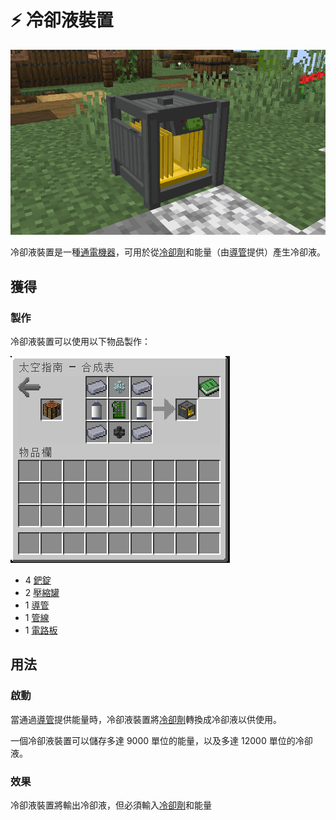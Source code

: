 # ⚡ 冷卻液裝置

![](<../.gitbook/assets/image (216) (1) (1) (1) (1).png>)

冷卻液裝置是一種[通電機器](../space/energy-systems.md)，可用於從[冷卻劑](coolant-cell.md)和能量（由[導管](Conduit.md)提供）產生冷卻液。

## 獲得

### 製作

冷卻液裝置可以使用以下物品製作：

![](<../.gitbook/assets/image (214) (1).png>)

* 4 [鈀錠](palladium-ingot.md)
* 2 [壓縮罐](Compressed-Tank.md)
* 1 [導管](Conduit.md)
* 1 [管線](Pipe.md)
* 1 [電路板](Circuit-Board.md)

## 用法

### 啟動

當通過[導管](Conduit.md)提供能量時，冷卻液裝置將[冷卻劑](coolant-cell.md)轉換成冷卻液以供使用。

一個冷卻液裝置可以儲存多達 9000 單位的能量，以及多達 12000 單位的冷卻液。

### 效果

冷卻液裝置將輸出冷卻液，但必須輸入[冷卻劑](coolant-cell.md)和能量
